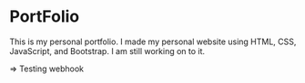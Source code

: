 # PortFolio
This is my personal portfolio. I made my personal website using HTML, CSS, JavaScript, and Bootstrap.
I am still working on to it.

=> Testing webhook


